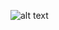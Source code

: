 ![alt text]([http://url/to/img.png](https://github.com/Gentachik/Bankist/blob/main/Bankist-flowchart.png)https://github.com/Gentachik/Bankist/blob/main/Bankist-flowchart.png)
